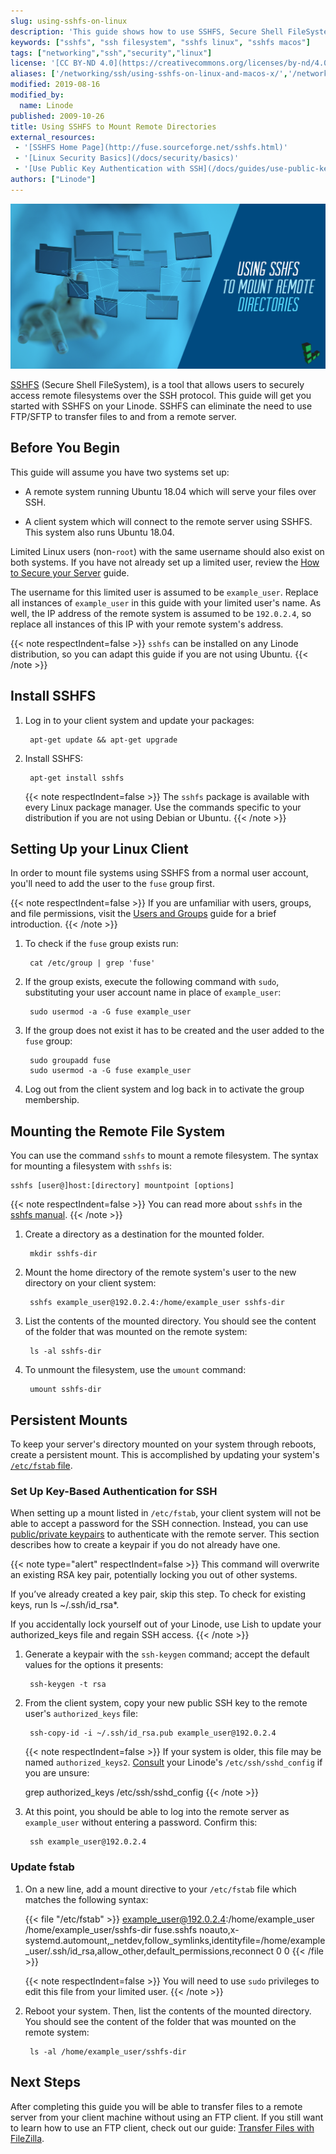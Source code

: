 ```yaml
---
slug: using-sshfs-on-linux
description: 'This guide shows how to use SSHFS, Secure Shell FileSystem, a tool that allows users to securely access a remote file system over SSH via the command line interface.'
keywords: ["sshfs", "ssh filesystem", "sshfs linux", "sshfs macos"]
tags: ["networking","ssh","security","linux"]
license: '[CC BY-ND 4.0](https://creativecommons.org/licenses/by-nd/4.0)'
aliases: ['/networking/ssh/using-sshfs-on-linux-and-macos-x/','/networking/ssh/using-sshfs-on-linux/','/networking/ssh-filesystems/']
modified: 2019-08-16
modified_by:
  name: Linode
published: 2009-10-26
title: Using SSHFS to Mount Remote Directories
external_resources:
 - '[SSHFS Home Page](http://fuse.sourceforge.net/sshfs.html)'
 - '[Linux Security Basics](/docs/security/basics)'
 - '[Use Public Key Authentication with SSH](/docs/guides/use-public-key-authentication-with-ssh/)'
authors: ["Linode"]
---
```


![SSHFS](sshfs_mount_remote.png)

[SSHFS](https://github.com/libfuse/sshfs) (Secure Shell FileSystem), is a tool that allows users to securely access remote filesystems over the SSH protocol. This guide will get you started with SSHFS on your Linode. SSHFS can eliminate the need to use FTP/SFTP to transfer files to and from a remote server.

## Before You Begin

This guide will assume you have two systems set up:

-   A remote system running Ubuntu 18.04 which will serve your files over SSH.

-   A client system which will connect to the remote server using SSHFS. This system also runs Ubuntu 18.04.

Limited Linux users (non-`root`) with the same username should also exist on both systems. If you have not already set up a limited user, review the [How to Secure your Server](/docs/products/compute/compute-instances/guides/set-up-and-secure/#add-a-limited-user-account) guide.

The username for this limited user is assumed to be `example_user`. Replace all instances of `example_user` in this guide with your limited user's name. As well, the IP address of the remote system is assumed to be `192.0.2.4`, so replace all instances of this IP with your remote system's address.

{{< note respectIndent=false >}}
`sshfs` can be installed on any Linode distribution, so you can adapt this guide if you are not using Ubuntu.
{{< /note >}}

## Install SSHFS

1. Log in to your client system and update your packages:

        apt-get update && apt-get upgrade

1. Install SSHFS:

        apt-get install sshfs

    {{< note respectIndent=false >}}
The `sshfs` package is available with every Linux package manager. Use the commands specific to your distribution if you are not using Debian or Ubuntu.
{{< /note >}}

## Setting Up your Linux Client

In order to mount file systems using SSHFS from a normal user account, you'll need to add the user to the `fuse` group first.

{{< note respectIndent=false >}}
If you are unfamiliar with users, groups, and file permissions, visit the [Users and Groups](/docs/guides/linux-users-and-groups/) guide for a brief introduction.
{{< /note >}}

1. To check if the `fuse` group exists run:

        cat /etc/group | grep 'fuse'

1. If the group exists, execute the following command with `sudo`, substituting your user account name in place of `example_user`:

        sudo usermod -a -G fuse example_user

1. If the group does not exist it has to be created and the user added to the `fuse` group:

        sudo groupadd fuse
        sudo usermod -a -G fuse example_user

1. Log out from the client system and log back in to activate the group membership.

## Mounting the Remote File System

You can use the command `sshfs` to mount a remote filesystem. The syntax for mounting a filesystem with `sshfs` is:

    sshfs [user@]host:[directory] mountpoint [options]

{{< note respectIndent=false >}}
You can read more about `sshfs` in the [sshfs manual](https://linux.die.net/man/1/sshfs).
{{< /note >}}

1. Create a directory as a destination for the mounted folder.

        mkdir sshfs-dir

1. Mount the home directory of the remote system's user to the new directory on your client system:

        sshfs example_user@192.0.2.4:/home/example_user sshfs-dir

1. List the contents of the mounted directory. You should see the content of the folder that was mounted on the remote system:

        ls -al sshfs-dir

1. To unmount the filesystem, use the `umount` command:

        umount sshfs-dir

## Persistent Mounts

To keep your server's directory mounted on your system through reboots, create a persistent mount. This is accomplished by updating your system's [`/etc/fstab` file](https://wiki.archlinux.org/index.php/fstab).

### Set Up Key-Based Authentication for SSH

When setting up a mount listed in `/etc/fstab`, your client system will not be able to accept a password for the SSH connection. Instead, you can use [public/private keypairs](/docs/guides/use-public-key-authentication-with-ssh/) to authenticate with the remote server. This section describes how to create a keypair if you do not already have one.

{{< note type="alert" respectIndent=false >}}
This command will overwrite an existing RSA key pair, potentially locking you out of other systems.

If you’ve already created a key pair, skip this step. To check for existing keys, run ls ~/.ssh/id_rsa*.

If you accidentally lock yourself out of your Linode, use Lish to update your authorized_keys file and regain SSH access.
{{< /note >}}

1. Generate a keypair with the `ssh-keygen` command; accept the default values for the options it presents:

        ssh-keygen -t rsa

1. From the client system, copy your new public SSH key to the remote user's `authorized_keys` file:

        ssh-copy-id -i ~/.ssh/id_rsa.pub example_user@192.0.2.4

    {{< note respectIndent=false >}}
If your system is older, this file may be named `authorized_keys2`. [Consult](https://www.ssh.com/ssh/sshd_config/#sec-AuthorizedKeysFile-location) your Linode's `/etc/ssh/sshd_config` if you are unsure:

    grep authorized_keys /etc/ssh/sshd_config
{{< /note >}}

1. At this point, you should be able to log into the remote server as `example_user` without entering a password. Confirm this:

        ssh example_user@192.0.2.4

### Update fstab

1. On a new line, add a mount directive to your `/etc/fstab` file which matches the following syntax:

    {{< file "/etc/fstab" >}}
example_user@192.0.2.4:/home/example_user /home/example_user/sshfs-dir  fuse.sshfs noauto,x-systemd.automount,_netdev,follow_symlinks,identityfile=/home/example_user/.ssh/id_rsa,allow_other,default_permissions,reconnect 0 0
{{< /file >}}

    {{< note respectIndent=false >}}
You will need to use `sudo` privileges to edit this file from your limited user.
{{< /note >}}

1. Reboot your system. Then, list the contents of the mounted directory. You should see the content of the folder that was mounted on the remote system:

        ls -al /home/example_user/sshfs-dir

## Next Steps

After completing this guide you will be able to transfer files to a remote server from your client machine without using an FTP client. If you still want to learn how to use an FTP client, check out our guide: [Transfer Files with FileZilla](/docs/guides/filezilla/).

